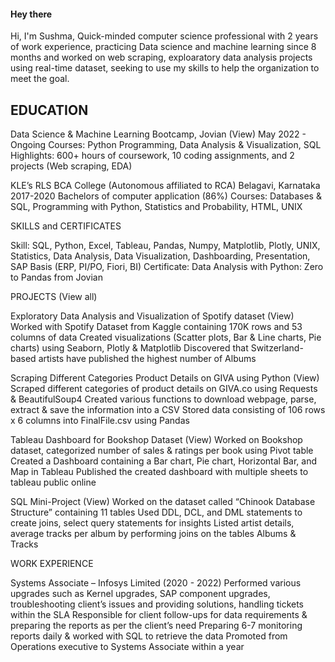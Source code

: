 #### Hey there

Hi, I'm Sushma, Quick-minded computer science professional with 2 years of work experience, practicing Data science and machine learning since 8 months and worked on web scraping, exploaratory data analysis projects using real-time dataset, seeking to use my skills to help the organization to meet the goal.


## EDUCATION

Data Science & Machine Learning Bootcamp, Jovian (View)                                           May 2022 - Ongoing
Courses: Python Programming, Data Analysis & Visualization, SQL
Highlights: 600+ hours of coursework, 10 coding assignments, and 2 projects (Web scraping, EDA)

KLE’s RLS BCA College (Autonomous affiliated to RCA) Belagavi, Karnataka		       2017-2020
Bachelors of computer application (86%)
Courses: Databases & SQL, Programming with Python, Statistics and Probability, HTML, UNIX

SKILLS and CERTIFICATES

Skill: SQL, Python, Excel, Tableau, Pandas, Numpy, Matplotlib, Plotly, UNIX, Statistics, Data Analysis, Data Visualization, Dashboarding, Presentation, SAP Basis (ERP, PI/PO, Fiori, BI)
Certificate: Data Analysis with Python: Zero to Pandas from Jovian

PROJECTS (View all)

Exploratory Data Analysis and Visualization of Spotify dataset (View)
Worked with Spotify Dataset from Kaggle containing 170K rows and 53 columns of data
Created visualizations (Scatter plots, Bar & Line charts, Pie charts) using Seaborn, Plotly & Matplotlib
Discovered that Switzerland-based artists have published the highest number of Albums

Scraping Different Categories Product Details on GIVA using Python (View)
Scraped different categories of product details on GIVA.co using Requests & BeautifulSoup4
Created various functions to download webpage, parse, extract & save the information into a CSV
Stored data consisting of 106 rows x 6 columns into FinalFile.csv using Pandas

Tableau Dashboard for Bookshop Dataset (View)
Worked on Bookshop dataset, categorized number of sales  & ratings per book using Pivot table
Created a Dashboard containing a Bar chart, Pie chart, Horizontal Bar, and Map in Tableau
Published the created dashboard with multiple sheets to tableau public online 

SQL Mini-Project (View)
Worked on the dataset called “Chinook Database Structure” containing 11 tables
Used DDL, DCL, and DML statements to create joins, select query statements for insights 
Listed artist details, average tracks per album by performing joins on the tables Albums & Tracks

WORK EXPERIENCE

Systems Associate – Infosys Limited                                                                                                           (2020 - 2022)
Performed various upgrades such as Kernel upgrades, SAP component upgrades, troubleshooting client’s issues and providing solutions, handling tickets within the SLA
Responsible for client follow-ups for data requirements & preparing the reports as per the client’s need
Preparing 6-7 monitoring reports daily & worked with SQL to retrieve the data
Promoted from Operations executive to Systems Associate within a year

<!--
**Sushmamb9/Sushmamb9** is a ✨ _special_ ✨ repository because its `README.md` (this file) appears on your GitHub profile.

Here are some ideas to get you started:

- 🔭 I’m currently working on ...
- 🌱 I’m currently learning ...
- 👯 I’m looking to collaborate on ...
- 🤔 I’m looking for help with ...
- 💬 Ask me about ...
- 📫 How to reach me: ...
- 😄 Pronouns: ...
- ⚡ Fun fact: ...
-->
